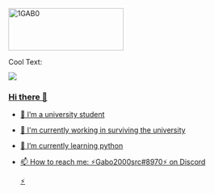 
<a href="https://cooltext.com"><img src="https://images.cooltext.com/5582474.png" width="228" height="84" alt="1GAB0" /></a>

<a href="http://cooltext.com" target="_top"><img src="https://cooltext.com/images/ct_pixel.gif" width="80" height="15" alt="Cool Text: Logo and Graphics Generator" border="0" />

![](GHLogoTMP.png)

### Hi there 👋

- 🤔 I’m a university student
- 🔭 I'm currently working in surviving the university
- 🌱 I’m currently learning python 
- 📫 How to reach me: ⚡Gabo2000src#8970⚡ on Discord

  ⚡
<!--
  
| Hr  |          **L**          |          **M**          |          **Mi**         |          **J**          |          **V**          |
|-----|:-----------------------:|:-----------------------:|:-----------------------:|:-----------------------:|:-----------------------:|
| 1pm |       ING.SOFTWARE      |       ING.SOFTWARE      |       ING.SOFTWARE      |       ING.SOFTWARE      |       ING.SOFTWARE      |
| 2pm |        SIMULACION       |        SIMULACION       |        SIMULACION       |        SIMULACION       |            |
| 3pm |  REDES DE COMPUTADORAS  |  REDES DE COMPUTADORAS  |  REDES DE COMPUTADORAS  |  REDES DE COMPUTADORAS  |  REDES DE COMPUTADORAS  |
| 4pm |     LENG INTERFAZ       |     LENG INTERFAZ       |     LENG INTERFAZ       |     LENG INTERFAZ       |            |            |
| 5pm | Lenguajes y Automatas I | Lenguajes y Automatas I | Lenguajes y Automatas I | Lenguajes y Automatas I | Lenguajes y Automatas I |
| 6pm |  Admin de Base de Datos |  Admin de Base de Datos |  Admin de Base de Datos |  Admin de Base de Datos |  Admin de Base de Datos |

-->

  

<!--
**1GAB0/1GAB0** is a ✨ _special_ ✨ repository because its `README.md` (this file) appears on your GitHub profile.

Here are some ideas to get you started:

- 🔭 I’m currently working on ...
- 🌱 I’m currently learning ...
- 👯 I’m looking to collaborate on ...
- 🤔 I’m looking for help with ...
- 💬 Ask me about ...
- 📫 How to reach me: ...
- 😄 Pronouns: ...
- ⚡ Fun fact: ...
-->

